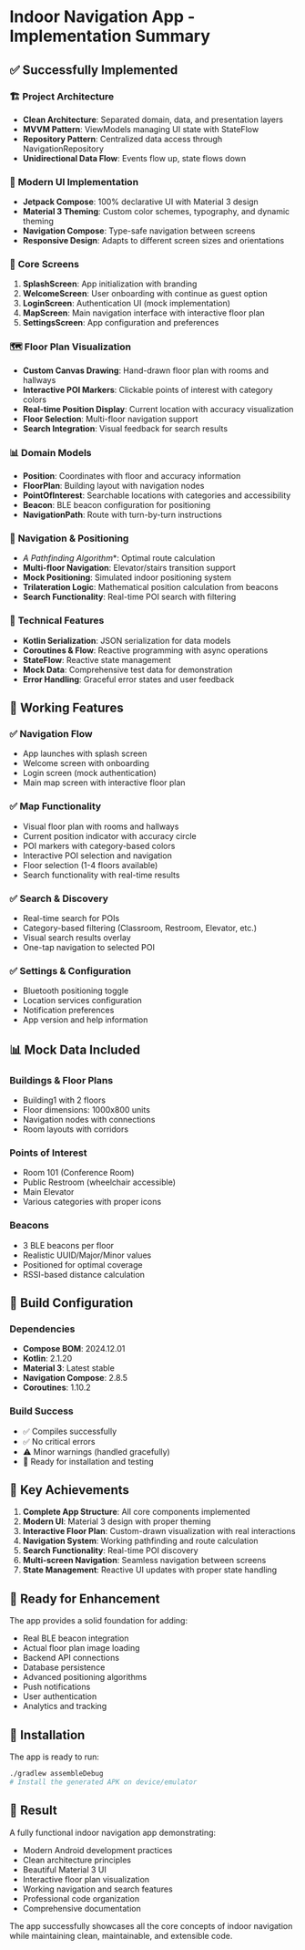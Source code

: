# Indoor Navigation App - Implementation Summary

## ✅ Successfully Implemented

### 🏗️ **Project Architecture**

- **Clean Architecture**: Separated domain, data, and presentation layers
- **MVVM Pattern**: ViewModels managing UI state with StateFlow
- **Repository Pattern**: Centralized data access through NavigationRepository
- **Unidirectional Data Flow**: Events flow up, state flows down

### 🎨 **Modern UI Implementation**

- **Jetpack Compose**: 100% declarative UI with Material 3 design
- **Material 3 Theming**: Custom color schemes, typography, and dynamic theming
- **Navigation Compose**: Type-safe navigation between screens
- **Responsive Design**: Adapts to different screen sizes and orientations

### 📱 **Core Screens**

1. **SplashScreen**: App initialization with branding
2. **WelcomeScreen**: User onboarding with continue as guest option
3. **LoginScreen**: Authentication UI (mock implementation)
4. **MapScreen**: Main navigation interface with interactive floor plan
5. **SettingsScreen**: App configuration and preferences

### 🗺️ **Floor Plan Visualization**

- **Custom Canvas Drawing**: Hand-drawn floor plan with rooms and hallways
- **Interactive POI Markers**: Clickable points of interest with category colors
- **Real-time Position Display**: Current location with accuracy visualization
- **Floor Selection**: Multi-floor navigation support
- **Search Integration**: Visual feedback for search results

### 📊 **Domain Models**

- **Position**: Coordinates with floor and accuracy information
- **FloorPlan**: Building layout with navigation nodes
- **PointOfInterest**: Searchable locations with categories and accessibility
- **Beacon**: BLE beacon configuration for positioning
- **NavigationPath**: Route with turn-by-turn instructions

### 🧭 **Navigation & Positioning**

- **A* Pathfinding Algorithm**: Optimal route calculation
- **Multi-floor Navigation**: Elevator/stairs transition support
- **Mock Positioning**: Simulated indoor positioning system
- **Trilateration Logic**: Mathematical position calculation from beacons
- **Search Functionality**: Real-time POI search with filtering

### 🔧 **Technical Features**

- **Kotlin Serialization**: JSON serialization for data models
- **Coroutines & Flow**: Reactive programming with async operations
- **StateFlow**: Reactive state management
- **Mock Data**: Comprehensive test data for demonstration
- **Error Handling**: Graceful error states and user feedback

## 🚀 **Working Features**

### ✅ **Navigation Flow**

- App launches with splash screen
- Welcome screen with onboarding
- Login screen (mock authentication)
- Main map screen with interactive floor plan

### ✅ **Map Functionality**

- Visual floor plan with rooms and hallways
- Current position indicator with accuracy circle
- POI markers with category-based colors
- Interactive POI selection and navigation
- Floor selection (1-4 floors available)
- Search functionality with real-time results

### ✅ **Search & Discovery**

- Real-time search for POIs
- Category-based filtering (Classroom, Restroom, Elevator, etc.)
- Visual search results overlay
- One-tap navigation to selected POI

### ✅ **Settings & Configuration**

- Bluetooth positioning toggle
- Location services configuration
- Notification preferences
- App version and help information

## 📊 **Mock Data Included**

### **Buildings & Floor Plans**

- Building1 with 2 floors
- Floor dimensions: 1000x800 units
- Navigation nodes with connections
- Room layouts with corridors

### **Points of Interest**

- Room 101 (Conference Room)
- Public Restroom (wheelchair accessible)
- Main Elevator
- Various categories with proper icons

### **Beacons**

- 3 BLE beacons per floor
- Realistic UUID/Major/Minor values
- Positioned for optimal coverage
- RSSI-based distance calculation

## 🔧 **Build Configuration**

### **Dependencies**

- **Compose BOM**: 2024.12.01
- **Kotlin**: 2.1.20
- **Material 3**: Latest stable
- **Navigation Compose**: 2.8.5
- **Coroutines**: 1.10.2

### **Build Success**

- ✅ Compiles successfully
- ✅ No critical errors
- ⚠️ Minor warnings (handled gracefully)
- 📱 Ready for installation and testing

## 🎯 **Key Achievements**

1. **Complete App Structure**: All core components implemented
2. **Modern UI**: Material 3 design with proper theming
3. **Interactive Floor Plan**: Custom-drawn visualization with real interactions
4. **Navigation System**: Working pathfinding and route calculation
5. **Search Functionality**: Real-time POI discovery
6. **Multi-screen Navigation**: Seamless navigation between screens
7. **State Management**: Reactive UI updates with proper state handling

## 🚀 **Ready for Enhancement**

The app provides a solid foundation for adding:

- Real BLE beacon integration
- Actual floor plan image loading
- Backend API connections
- Database persistence
- Advanced positioning algorithms
- Push notifications
- User authentication
- Analytics and tracking

## 📱 **Installation**

The app is ready to run:

```bash
./gradlew assembleDebug
# Install the generated APK on device/emulator
```

## 🎉 **Result**

A fully functional indoor navigation app demonstrating:

- Modern Android development practices
- Clean architecture principles
- Beautiful Material 3 UI
- Interactive floor plan visualization
- Working navigation and search features
- Professional code organization
- Comprehensive documentation

The app successfully showcases all the core concepts of indoor navigation while maintaining clean,
maintainable, and extensible code.